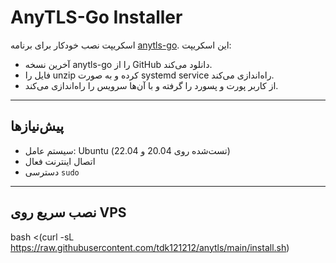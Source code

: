 # AnyTLS-Go Installer

اسکریپت نصب خودکار برای برنامه [anytls-go](https://github.com/anytls/anytls-go). این اسکریپت:

- آخرین نسخه anytls-go را از GitHub دانلود می‌کند.
- فایل را unzip کرده و به صورت systemd service راه‌اندازی می‌کند.
- از کاربر پورت و پسورد را گرفته و با آن‌ها سرویس را راه‌اندازی می‌کند.

---

## پیش‌نیازها

- سیستم عامل: Ubuntu (تست‌شده روی 20.04 و 22.04)
- اتصال اینترنت فعال
- دسترسی `sudo`

---

## نصب سریع روی VPS

bash <(curl -sL https://raw.githubusercontent.com/tdk121212/anytls/main/install.sh)
